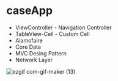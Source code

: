 # caseApp

* ViewController - Navigation Controller
* TableView-Cell - Custom Cell
* Alamofaire
* Core Data
* MVC Desing Pattern
* Network Layer

![ezgif com-gif-maker (13)](https://user-images.githubusercontent.com/80515499/162552848-834822b3-309e-4de2-ab6c-a109537d5c6d.gif)
